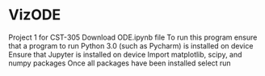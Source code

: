 # VizODE
Project 1 for CST-305
Download ODE.ipynb file
To run this program ensure that a program to run Python 3.0 (such as Pycharm) is installed on device
Ensure that Jupyter is installed on device
Import matplotlib, scipy, and numpy packages
Once all packages have been installed select run
